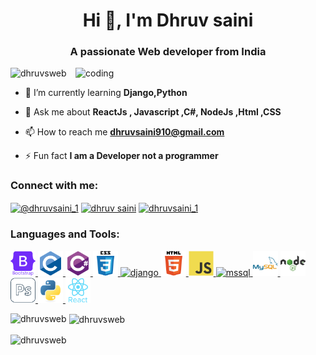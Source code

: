 <h1 align="center">Hi 👋, I'm Dhruv saini</h1>
<h3 align="center">A passionate Web developer from India</h3>
<img align ="right" alt="coding" width="400" src="https://www.freepik.com/free-vector/flat-design-vector-man-programmer-working_5359381.htm#query=coding%20gif&position=24&from_view=keyword&track=ais_user&uuid=935ee205-06ec-4d51-bc93-bfdc7561d98c">
<p align="left"> <img src="https://komarev.com/ghpvc/?username=dhruvsweb&label=Profile%20views&color=0e75b6&style=flat" alt="dhruvsweb" /> </p>

- 🌱 I’m currently learning **Django,Python**

- 💬 Ask me about **ReactJs , Javascript ,C#, NodeJs ,Html ,CSS**

- 📫 How to reach me **dhruvsaini910@gmail.com**

- ⚡ Fun fact **I am a Developer not a programmer**

<h3 align="left">Connect with me:</h3>
<p align="left">
<a href="https://twitter.com/@dhruvsaini_1" target="blank"><img align="center" src="https://raw.githubusercontent.com/rahuldkjain/github-profile-readme-generator/master/src/images/icons/Social/twitter.svg" alt="@dhruvsaini_1" height="30" width="40" /></a>
<a href="https://linkedin.com/in/dhruv saini" target="blank"><img align="center" src="https://raw.githubusercontent.com/rahuldkjain/github-profile-readme-generator/master/src/images/icons/Social/linked-in-alt.svg" alt="dhruv saini" height="30" width="40" /></a>
<a href="https://instagram.com/dhruvsaini_1" target="blank"><img align="center" src="https://raw.githubusercontent.com/rahuldkjain/github-profile-readme-generator/master/src/images/icons/Social/instagram.svg" alt="dhruvsaini_1" height="30" width="40" /></a>
</p>

<h3 align="left">Languages and Tools:</h3>
<p align="left"> <a href="https://getbootstrap.com" target="_blank" rel="noreferrer"> <img src="https://raw.githubusercontent.com/devicons/devicon/master/icons/bootstrap/bootstrap-plain-wordmark.svg" alt="bootstrap" width="40" height="40"/> </a> <a href="https://www.cprogramming.com/" target="_blank" rel="noreferrer"> <img src="https://raw.githubusercontent.com/devicons/devicon/master/icons/c/c-original.svg" alt="c" width="40" height="40"/> </a> <a href="https://www.w3schools.com/cs/" target="_blank" rel="noreferrer"> <img src="https://raw.githubusercontent.com/devicons/devicon/master/icons/csharp/csharp-original.svg" alt="csharp" width="40" height="40"/> </a> <a href="https://www.w3schools.com/css/" target="_blank" rel="noreferrer"> <img src="https://raw.githubusercontent.com/devicons/devicon/master/icons/css3/css3-original-wordmark.svg" alt="css3" width="40" height="40"/> </a> <a href="https://www.djangoproject.com/" target="_blank" rel="noreferrer"> <img src="https://cdn.worldvectorlogo.com/logos/django.svg" alt="django" width="40" height="40"/> </a> <a href="https://www.w3.org/html/" target="_blank" rel="noreferrer"> <img src="https://raw.githubusercontent.com/devicons/devicon/master/icons/html5/html5-original-wordmark.svg" alt="html5" width="40" height="40"/> </a> <a href="https://developer.mozilla.org/en-US/docs/Web/JavaScript" target="_blank" rel="noreferrer"> <img src="https://raw.githubusercontent.com/devicons/devicon/master/icons/javascript/javascript-original.svg" alt="javascript" width="40" height="40"/> </a> <a href="https://www.microsoft.com/en-us/sql-server" target="_blank" rel="noreferrer"> <img src="https://www.svgrepo.com/show/303229/microsoft-sql-server-logo.svg" alt="mssql" width="40" height="40"/> </a> <a href="https://www.mysql.com/" target="_blank" rel="noreferrer"> <img src="https://raw.githubusercontent.com/devicons/devicon/master/icons/mysql/mysql-original-wordmark.svg" alt="mysql" width="40" height="40"/> </a> <a href="https://nodejs.org" target="_blank" rel="noreferrer"> <img src="https://raw.githubusercontent.com/devicons/devicon/master/icons/nodejs/nodejs-original-wordmark.svg" alt="nodejs" width="40" height="40"/> </a> <a href="https://www.photoshop.com/en" target="_blank" rel="noreferrer"> <img src="https://raw.githubusercontent.com/devicons/devicon/master/icons/photoshop/photoshop-line.svg" alt="photoshop" width="40" height="40"/> </a> <a href="https://www.python.org" target="_blank" rel="noreferrer"> <img src="https://raw.githubusercontent.com/devicons/devicon/master/icons/python/python-original.svg" alt="python" width="40" height="40"/> </a> <a href="https://reactjs.org/" target="_blank" rel="noreferrer"> <img src="https://raw.githubusercontent.com/devicons/devicon/master/icons/react/react-original-wordmark.svg" alt="react" width="40" height="40"/> </a> </p>

<p><img align="left" src="https://github-readme-stats.vercel.app/api/top-langs?username=dhruvsweb&show_icons=true&locale=en&layout=compact" alt="dhruvsweb" /></p>

<p>&nbsp;<img align="center" src="https://github-readme-stats.vercel.app/api?username=dhruvsweb&show_icons=true&locale=en" alt="dhruvsweb" /></p>

<p><img align="center" src="https://github-readme-streak-stats.herokuapp.com/?user=dhruvsweb&" alt="dhruvsweb" /></p>
